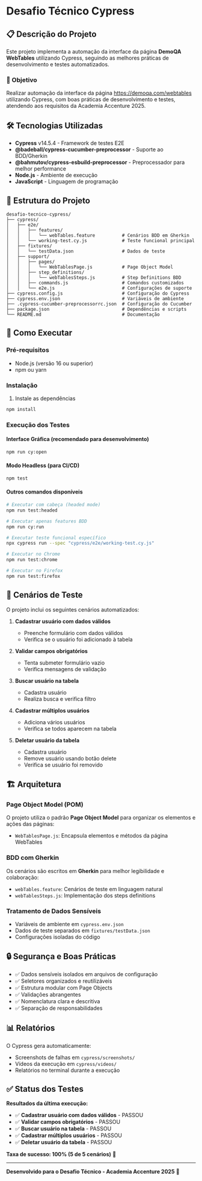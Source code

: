 # Desafio Técnico Cypress

## 📋 Descrição do Projeto

Este projeto implementa a automação da interface da página **DemoQA WebTables** utilizando Cypress, seguindo as melhores práticas de desenvolvimento e testes automatizados.

### 🎯 Objetivo

Realizar automação da interface da página https://demoqa.com/webtables utilizando Cypress, com boas práticas de desenvolvimento e testes, atendendo aos requisitos da Academia Accenture 2025.

## 🛠️ Tecnologias Utilizadas

- **Cypress** v14.5.4 - Framework de testes E2E
- **@badeball/cypress-cucumber-preprocessor** - Suporte ao BDD/Gherkin
- **@bahmutov/cypress-esbuild-preprocessor** - Preprocessador para melhor performance
- **Node.js** - Ambiente de execução
- **JavaScript** - Linguagem de programação

## 📁 Estrutura do Projeto

```
desafio-tecnico-cypress/
├── cypress/
│   ├── e2e/
│   │   ├── features/
│   │   │   └── webTables.feature          # Cenários BDD em Gherkin
│   │   └── working-test.cy.js             # Teste funcional principal
│   ├── fixtures/
│   │   └── testData.json                  # Dados de teste
│   ├── support/
│   │   ├── pages/
│   │   │   └── WebTablesPage.js           # Page Object Model
│   │   ├── step_definitions/
│   │   │   └── webTablesSteps.js          # Step Definitions BDD
│   │   ├── commands.js                    # Comandos customizados
│   │   └── e2e.js                         # Configurações de suporte
├── cypress.config.js                      # Configuração do Cypress
├── cypress.env.json                       # Variáveis de ambiente
├── .cypress-cucumber-preprocessorrc.json  # Configuração do Cucumber
├── package.json                           # Dependências e scripts
└── README.md                              # Documentação
```

## 🚀 Como Executar

### Pré-requisitos

- Node.js (versão 16 ou superior)
- npm ou yarn

### Instalação

1. Instale as dependências
```bash
npm install
```

### Execução dos Testes

#### Interface Gráfica (recomendado para desenvolvimento)
```bash
npm run cy:open
```

#### Modo Headless (para CI/CD)
```bash
npm test
```

#### Outros comandos disponíveis
```bash
# Executar com cabeça (headed mode)
npm run test:headed

# Executar apenas features BDD
npm run cy:run

# Executar teste funcional específico
npx cypress run --spec "cypress/e2e/working-test.cy.js"

# Executar no Chrome
npm run test:chrome

# Executar no Firefox
npm run test:firefox
```

## 📝 Cenários de Teste

O projeto inclui os seguintes cenários automatizados:

1. **Cadastrar usuário com dados válidos**
   - Preenche formulário com dados válidos
   - Verifica se o usuário foi adicionado à tabela

2. **Validar campos obrigatórios**
   - Tenta submeter formulário vazio
   - Verifica mensagens de validação

3. **Buscar usuário na tabela**
   - Cadastra usuário
   - Realiza busca e verifica filtro

4. **Cadastrar múltiplos usuários**
   - Adiciona vários usuários
   - Verifica se todos aparecem na tabela

5. **Deletar usuário da tabela**
   - Cadastra usuário
   - Remove usuário usando botão delete
   - Verifica se usuário foi removido

## 🏗️ Arquitetura

### Page Object Model (POM)

O projeto utiliza o padrão **Page Object Model** para organizar os elementos e ações das páginas:

- `WebTablesPage.js`: Encapsula elementos e métodos da página WebTables

### BDD com Gherkin

Os cenários são escritos em **Gherkin** para melhor legibilidade e colaboração:

- `webTables.feature`: Cenários de teste em linguagem natural
- `webTablesSteps.js`: Implementação dos steps definitions

### Tratamento de Dados Sensíveis

- Variáveis de ambiente em `cypress.env.json`
- Dados de teste separados em `fixtures/testData.json`
- Configurações isoladas do código

## 🔒 Segurança e Boas Práticas

- ✅ Dados sensíveis isolados em arquivos de configuração
- ✅ Seletores organizados e reutilizáveis
- ✅ Estrutura modular com Page Objects
- ✅ Validações abrangentes
- ✅ Nomenclatura clara e descritiva
- ✅ Separação de responsabilidades

## 📊 Relatórios

O Cypress gera automaticamente:

- Screenshots de falhas em `cypress/screenshots/`
- Vídeos da execução em `cypress/videos/`
- Relatórios no terminal durante a execução

## ✅ Status dos Testes

**Resultados da última execução:**
- ✅ **Cadastrar usuário com dados válidos** - PASSOU
- ✅ **Validar campos obrigatórios** - PASSOU  
- ✅ **Buscar usuário na tabela** - PASSOU
- ✅ **Cadastrar múltiplos usuários** - PASSOU
- ✅ **Deletar usuário da tabela** - PASSOU

**Taxa de sucesso: 100% (5 de 5 cenários)** 🎉

---

**Desenvolvido para o Desafio Técnico - Academia Accenture 2025** 🚀